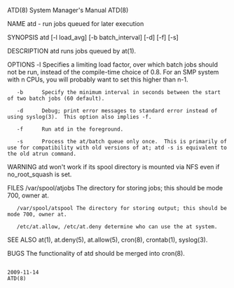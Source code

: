 ATD(8)                                                                                     System Manager's Manual                                                                                     ATD(8)



NAME
       atd - run jobs queued for later execution

SYNOPSIS
       atd [-l load_avg] [-b batch_interval] [-d] [-f] [-s]

DESCRIPTION
       atd runs jobs queued by at(1).

OPTIONS
       -l      Specifies  a  limiting  load  factor,  over  which batch jobs should not be run, instead of the compile-time choice of 0.8.  For an SMP system with n CPUs, you will probably want to set this
               higher than n-1.

       -b      Specify the minimum interval in seconds between the start of two batch jobs (60 default).

       -d      Debug; print error messages to standard error instead of using syslog(3).  This option also implies -f.

       -f      Run atd in the foreground.

       -s      Process the at/batch queue only once.  This is primarily of use for compatibility with old versions of at; atd -s is equivalent to the old atrun command.

WARNING
       atd won't work if its spool directory is mounted via NFS even if no_root_squash is set.

FILES
       /var/spool/atjobs The directory for storing jobs; this should be mode 700, owner at.

       /var/spool/atspool The directory for storing output; this should be mode 700, owner at.

       /etc/at.allow, /etc/at.deny determine who can use the at system.

SEE ALSO
       at(1), at.deny(5), at.allow(5), cron(8), crontab(1), syslog(3).

BUGS
       The functionality of atd should be merged into cron(8).



                                                                                                  2009-11-14                                                                                           ATD(8)
